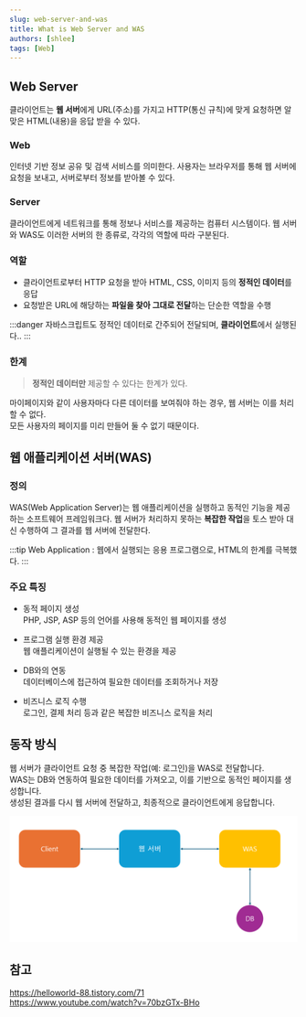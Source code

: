 ```yaml
---
slug: web-server-and-was
title: What is Web Server and WAS
authors: [shlee]
tags: [Web]
---
```


## Web Server

클라이언트는 **웹 서버**에게 URL(주소)를 가지고 HTTP(통신 규칙)에 맞게 요청하면 알맞은 HTML(내용)을 응답 받을 수 있다.

<!-- truncate -->

### Web

인터넷 기반 정보 공유 및 검색 서비스를 의미한다. 사용자는 브라우저를 통해 웹 서버에 요청을 보내고, 서버로부터 정보를 받아볼 수 있다.

### Server

클라이언트에게 네트워크를 통해 정보나 서비스를 제공하는 컴퓨터 시스템이다. 웹 서버와 WAS도 이러한 서버의 한 종류로, 각각의 역할에 따라 구분된다.

### 역할

- 클라이언트로부터 HTTP 요청을 받아 HTML, CSS, 이미지 등의 **정적인 데이터**를 응답
- 요청받은 URL에 해당하는 **파일을 찾아 그대로 전달**하는 단순한 역할을 수행

:::danger
자바스크립트도 정적인 데이터로 간주되어 전달되며, **클라이언트**에서 실행된다..
:::

### 한계

> **정적인 데이터만** 제공할 수 있다는 한계가 있다.

마이페이지와 같이 사용자마다 다른 데이터를 보여줘야 하는 경우, 웹 서버는 이를 처리할 수 없다.  
모든 사용자의 페이지를 미리 만들어 둘 수 없기 때문이다.

## 웹 애플리케이션 서버(WAS)

### 정의

WAS(Web Application Server)는 웹 애플리케이션을 실행하고 동적인 기능을 제공하는 소프트웨어 프레임워크다. 웹 서버가 처리하지 못하는 **복잡한 작업**을 토스 받아 대신 수행하여 그 결과를 웹 서버에 전달한다.

:::tip
Web Application : 웹에서 실행되는 응용 프로그램으로, HTML의 한계를 극복했다.
:::

### 주요 특징

- 동적 페이지 생성  
  PHP, JSP, ASP 등의 언어를 사용해 동적인 웹 페이지를 생성

- 프로그램 실행 환경 제공  
  웹 애플리케이션이 실행될 수 있는 환경을 제공

- DB와의 연동  
  데이터베이스에 접근하여 필요한 데이터를 조회하거나 저장

- 비즈니스 로직 수행  
  로그인, 결제 처리 등과 같은 복잡한 비즈니스 로직을 처리

## 동작 방식

웹 서버가 클라이언트 요청 중 복잡한 작업(예: 로그인)을 WAS로 전달합니다.  
WAS는 DB와 연동하여 필요한 데이터를 가져오고, 이를 기반으로 동적인 페이지를 생성합니다.  
생성된 결과를 다시 웹 서버에 전달하고, 최종적으로 클라이언트에게 응답합니다.

![alt text](image-2.png)

## 참고

https://helloworld-88.tistory.com/71  
https://www.youtube.com/watch?v=70bzGTx-BHo
